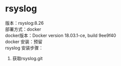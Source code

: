 # rsyslog
版本：rsyslog:8.26  
部署方式：docker  
docker版本：Docker version 18.03.1-ce, build 9ee9f40  
docker 安装：预留    
rsyslog 安装步骤：  
1.  获取rsyslog.git  
    

